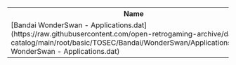 <table>
<tr><th>Name</th><th>Size</th></tr>
<tr><td>
[Bandai WonderSwan - Applications.dat](https://raw.githubusercontent.com/open-retrogaming-archive/dat-catalog/main/root/basic/TOSEC/Bandai/WonderSwan/Applications/Bandai WonderSwan - Applications.dat)
</td><td>4970</td></tr>
</table>
